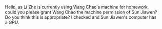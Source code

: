 Hello, as Li Zhe is currently using Wang Chao's machine for homework, could you please grant Wang Chao the machine permission of Sun Jiawen? Do you think this is appropriate? I checked and Sun Jiawen's computer has a GPU.
